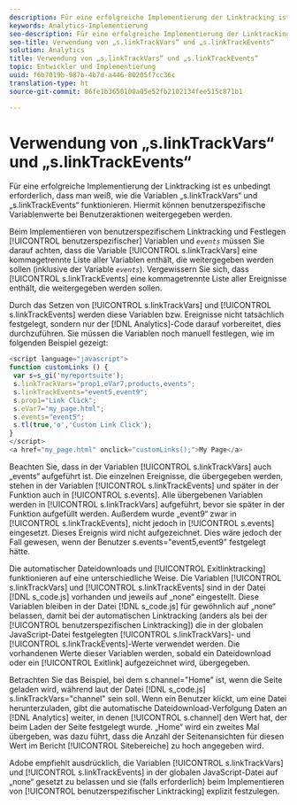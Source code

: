 ```yaml
---
description: Für eine erfolgreiche Implementierung der Linktracking ist es unbedingt erforderlich, dass man weiß, wie die Variablen „s.linkTrackVars“ und „s.linkTrackEvents“ funktionieren. Hiermit können benutzerspezifische Variablenwerte bei Benutzeraktionen weitergegeben werden.
keywords: Analytics-Implementierung
seo-description: Für eine erfolgreiche Implementierung der Linktracking ist es unbedingt erforderlich, dass man weiß, wie die Variablen „s.linkTrackVars“ und „s.linkTrackEvents“ funktionieren. Hiermit können benutzerspezifische Variablenwerte bei Benutzeraktionen weitergegeben werden.
seo-title: Verwendung von „s.linkTrackVars“ und „s.linkTrackEvents“
solution: Analytics
title: Verwendung von „s.linkTrackVars“ und „s.linkTrackEvents“
topic: Entwickler und Implementierung
uuid: f6b7019b-987b-4b7d-a446-80205f7cc36c
translation-type: ht
source-git-commit: 86fe1b3650100a05e52fb2102134fee515c871b1

---
```



# Verwendung von „s.linkTrackVars“ und „s.linkTrackEvents“

Für eine erfolgreiche Implementierung der Linktracking ist es unbedingt erforderlich, dass man weiß, wie die Variablen „s.linkTrackVars“ und „s.linkTrackEvents“ funktionieren. Hiermit können benutzerspezifische Variablenwerte bei Benutzeraktionen weitergegeben werden.

Beim Implementieren von benutzerspezifischem Linktracking und Festlegen [!UICONTROL benutzerspezifischer] Variablen und *`events`* müssen Sie darauf achten, dass die Variable [!UICONTROL s.linkTrackVars] eine kommagetrennte Liste aller Variablen enthält, die weitergegeben werden sollen (inklusive der Variable *`events`*). Vergewissern Sie sich, dass [!UICONTROL s.linkTrackEvents] eine kommagetrennte Liste aller Ereignisse enthält, die weitergegeben werden sollen.

Durch das Setzen von [!UICONTROL s.linkTrackVars] und [!UICONTROL s.linkTrackEvents] werden diese Variablen bzw. Ereignisse nicht tatsächlich festgelegt, sondern nur der [!DNL Analytics]-Code darauf vorbereitet, dies durchzuführen. Sie müssen die Variablen noch manuell festlegen, wie im folgenden Beispiel gezeigt:

```js
<script language="javascript"> 
function customLinks () { 
 var s=s_gi('myreportsuite'); 
 s.linkTrackVars="prop1,eVar7,products,events"; 
 s.linkTrackEvents="event5,event9"; 
 s.prop1="Link Click"; 
 s.eVar7="my_page.html"; 
 s.events="event5"; 
 s.tl(true,'o','Custom Link Click'); 
} 
</script> 
<a href="my_page.html" onclick="customLinks();">My Page</a> 
```

Beachten Sie, dass in der Variablen [!UICONTROL s.linkTrackVars] auch „events“ aufgeführt ist. Die einzelnen Ereignisse, die übergegeben werden, stehen in der Variablen [!UICONTROL s.linkTrackEvents] und später in der Funktion auch in [!UICONTROL s.events]. Alle übergebenen Variablen werden in [!UICONTROL s.linkTrackVars] aufgeführt, bevor sie später in der Funktion aufgefüllt werden. Außerdem wurde „event9“ zwar in [!UICONTROL s.linkTrackEvents], nicht jedoch in [!UICONTROL s.events] eingesetzt. Dieses Ereignis wird nicht aufgezeichnet. Dies wäre jedoch der Fall gewesen, wenn der Benutzer s.events="event5,event9" festgelegt hätte.

Die automatischer Dateidownloads und [!UICONTROL Exitlinktracking] funktionieren auf eine unterschiedliche Weise. Die Variablen [!UICONTROL s.linkTrackVars] und [!UICONTROL s.linkTrackEvents] sind in der Datei [!DNL s_code.js] vorhanden und jeweils auf „none“ eingestellt. Diese Variablen bleiben in der Datei [!DNL s_code.js] für gewöhnlich auf „none“ belassen, damit bei der automatischen Linktracking (anders als bei der [!UICONTROL benutzerspezifischen Linktracking]) die in der globalen JavaScript-Datei festgelegten [!UICONTROL s.linkTrackVars]- und [!UICONTROL s.linkTrackEvents]-Werte verwendet werden. Die vorhandenen Werte dieser Variablen werden, sobald ein Dateidownload oder ein [!UICONTROL Exitlink] aufgezeichnet wird, übergegeben.

Betrachten Sie das Beispiel, bei dem s.channel="Home" ist, wenn die Seite geladen wird, während laut der Datei [!DNL s_code.js] s.linkTrackVars="channel" sein soll. Wenn ein Benutzer klickt, um eine Datei herunterzuladen, gibt die automatische Dateidownload-Verfolgung Daten an [!DNL Analytics] weiter, in denen [!UICONTROL s.channel] den Wert hat, der beim Laden der Seite festgelegt wurde. „Home“ wird ein zweites Mal übergeben, was dazu führt, dass die Anzahl der Seitenansichten für diesen Wert im Bericht [!UICONTROL Sitebereiche] zu hoch angegeben wird.

Adobe empfiehlt ausdrücklich, die Variablen [!UICONTROL s.linkTrackVars] und [!UICONTROL s.linkTrackEvents] in der globalen JavaScript-Datei auf „none“ gesetzt zu belassen und sie (falls erforderlich) beim Implementieren von [!UICONTROL benutzerspezifischer Linktracking] explizit festzulegen.

